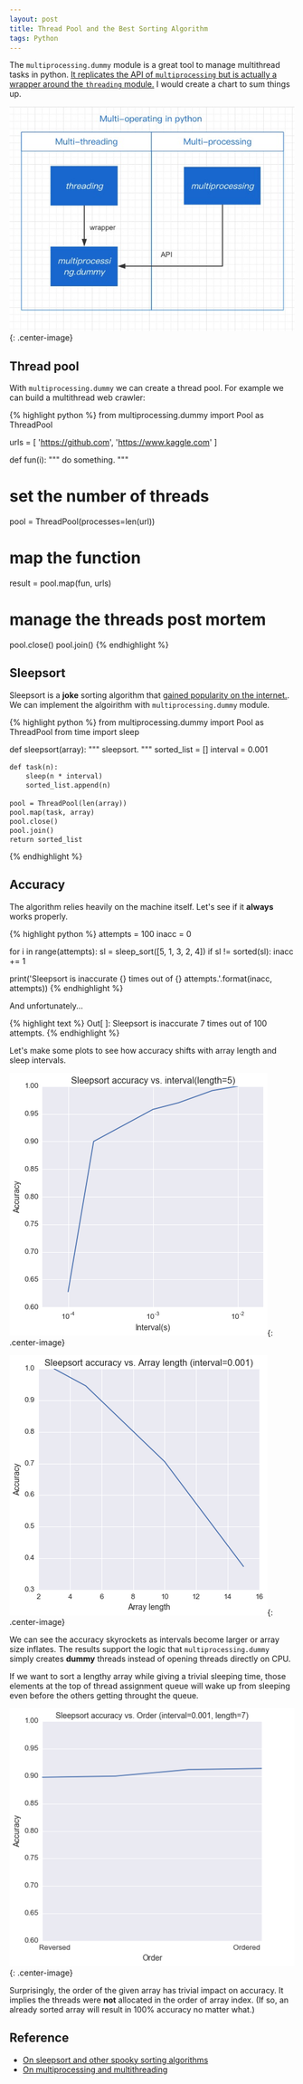 ```yaml
---
layout: post
title: Thread Pool and the Best Sorting Algorithm
tags: Python
---
```


The `multiprocessing.dummy` module is a great tool to manage multithread tasks in python. [It replicates the API of `multiprocessing` but is actually a wrapper around the `threading` module.](https://docs.python.org/2/library/multiprocessing.html#module-multiprocessing.dummy) I would create a chart to sum things up.

![chart](https://raw.githubusercontent.com/Jiaxigu/Jiaxigu.github.io/master/assets/images/2017-12-14-chart.png){: .center-image}


## Thread pool

With `multiprocessing.dummy` we can create a thread pool. For example we can build a multithread web crawler:

{% highlight python %}
from multiprocessing.dummy import Pool as ThreadPool

urls = [
    'https://github.com', 
    'https://www.kaggle.com'
]

def fun(i):
    """
    do something.
    """

# set the number of threads
pool = ThreadPool(processes=len(url))

# map the function
result = pool.map(fun, urls)

# manage the threads post mortem
pool.close()
pool.join()
{% endhighlight %}


## Sleepsort

Sleepsort is a **joke** sorting algorithm that [gained popularity on the internet.](https://www.quora.com/What-is-sleep-sort). We can implement the algoirithm with `multiprocessing.dummy` module.

{% highlight python %}
from multiprocessing.dummy import Pool as ThreadPool
from time import sleep

def sleepsort(array):
    """
    sleepsort.
    """
    sorted_list = []
    interval = 0.001

    def task(n):
        sleep(n * interval)
        sorted_list.append(n)

    pool = ThreadPool(len(array))
    pool.map(task, array)
    pool.close()
    pool.join()
    return sorted_list
{% endhighlight %}

## Accuracy

The algorithm relies heavily on the machine itself. Let's see if it **always** works properly.

{% highlight python %}
attempts = 100
inacc = 0

for i in range(attempts):
    sl = sleep_sort([5, 1, 3, 2, 4])
    if sl != sorted(sl):
        inacc += 1

print('Sleepsort is inaccurate {} times out of {} attempts.'.format(inacc, attempts))
{% endhighlight %}

And unfortunately...

{% highlight text %}
Out[ ]: Sleepsort is inaccurate 7 times out of 100 attempts.
{% endhighlight %}

Let's make some plots to see how accuracy shifts with array length and sleep intervals.

![chart](https://raw.githubusercontent.com/Jiaxigu/Jiaxigu.github.io/master/assets/images/2017-12-14-interval.png){: .center-image}

![chart](https://raw.githubusercontent.com/Jiaxigu/Jiaxigu.github.io/master/assets/images/2017-12-14-arraylength.png){: .center-image}

We can see the accuracy skyrockets as intervals become larger or array size inflates. The results support the logic that `multiprocessing.dummy` simply creates **dummy** threads instead of opening threads directly on CPU. 

If we want to sort a lengthy array while giving a trivial sleeping time, those elements at the top of thread assignment queue will wake up from sleeping even before the others getting throught the queue.

![chart](https://raw.githubusercontent.com/Jiaxigu/Jiaxigu.github.io/master/assets/images/2017-12-14-order.png){: .center-image}

Surprisingly, the order of the given array has trivial impact on accuracy. It implies the threads were **not** allocated in the order of array index. (If so, an already sorted array will result in 100% accuracy no matter what.)

## Reference

- [On sleepsort and other spooky sorting algorithms](https://zhuanlan.zhihu.com/p/20644113)
- [On multiprocessing and multithreading](https://mozillazg.github.io/2014/01/python-use-multiprocessing-dummy-run-theading-task.html)

